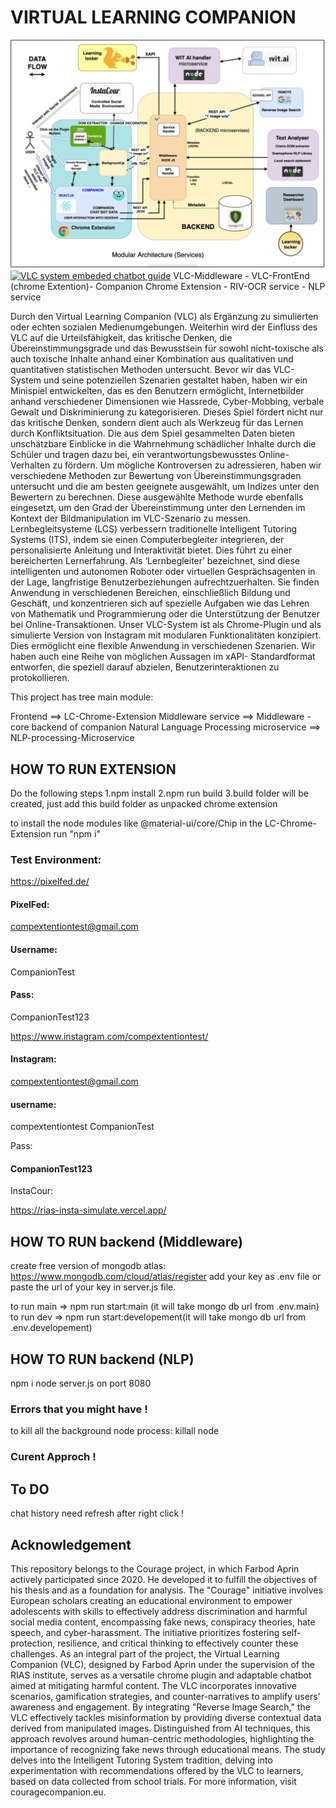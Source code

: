 # VIRTUAL LEARNING COMPANION

![Alt Text](./Architecture.png)
[![VLC system embeded chatbot guide ](https://img.youtube.com/vi/YOUTUBE_VIDEO_ID_HERE/0.jpg)](https://www.youtube.com/watch?v=Q30k9OxaUkE)
VLC-Middleware - VLC-FrontEnd (chrome Extention)- Companion Chrome Extension - RIV-OCR service - NLP service

Durch den Virtual Learning Companion (VLC) als Ergänzung zu simulierten oder echten sozialen Medienumgebungen. Weiterhin wird der Einfluss des VLC auf die Urteilsfähigkeit, das kritische Denken, die Übereinstimmungsgrade und das Bewusstsein für sowohl nicht-toxische als auch toxische Inhalte anhand einer Kombination aus qualitativen und quantitativen statistischen Methoden untersucht. Bevor wir das VLC- System und seine potenziellen Szenarien gestaltet haben, haben wir ein Minispiel entwickelten, das es den Benutzern ermöglicht, Internetbilder anhand verschiedener Dimensionen wie Hassrede, Cyber-Mobbing, verbale Gewalt und Diskriminierung zu kategorisieren. Dieses Spiel fördert nicht nur das kritische Denken, sondern dient auch als Werkzeug für das Lernen durch Konfliktsituation. Die aus dem Spiel gesammelten Daten bieten unschätzbare Einblicke in die Wahrnehmung schädlicher Inhalte durch die Schüler und tragen dazu bei, ein verantwortungsbewusstes Online-Verhalten zu fördern. Um mögliche Kontroversen zu adressieren, haben wir verschiedene Methoden zur Bewertung von Übereinstimmungsgraden untersucht und die am besten geeignete ausgewählt, um Indizes unter den Bewertern zu berechnen. Diese ausgewählte Methode wurde ebenfalls eingesetzt, um den Grad der Übereinstimmung unter den Lernenden im Kontext der Bildmanipulation im VLC-Szenario zu messen.
Lernbegleitsysteme (LCS) verbessern traditionelle Intelligent Tutoring Systems (ITS), indem sie einen Computerbegleiter integrieren, der personalisierte Anleitung und Interaktivität bietet. Dies führt zu einer bereicherten Lernerfahrung. Als ‘Lernbegleiter’ bezeichnet, sind diese intelligenten und autonomen Roboter oder virtuellen Gesprächsagenten in der Lage, langfristige Benutzerbeziehungen aufrechtzuerhalten. Sie finden Anwendung in verschiedenen Bereichen, einschließlich Bildung und Geschäft, und konzentrieren sich auf spezielle Aufgaben wie das Lehren von Mathematik und Programmierung oder die Unterstützung der Benutzer bei Online-Transaktionen.
Unser VLC-System ist als Chrome-Plugin und als simulierte Version von Instagram mit modularen Funktionalitäten konzipiert. Dies ermöglicht eine flexible Anwendung in verschiedenen Szenarien. Wir haben auch eine Reihe von möglichen Aussagen im xAPI- Standardformat entworfen, die speziell darauf abzielen, Benutzerinteraktionen zu protokollieren.


This project has tree main module:

Frontend ==> LC-Chrome-Extension
Middleware service ==> Middleware - core backend of companion
Natural Language Processing microservice ==> NLP-processing-Microservice

## HOW TO RUN EXTENSION

Do the following steps
1.npm install
2.npm run build
3.build folder will be created, just add this build folder as unpacked chrome extension

to install the node modules like @material-ui/core/Chip
in the LC-Chrome-Extension run "npm i"

### Test Environment:

https://pixelfed.de/

#### PixelFed:

compextentiontest@gmail.com

#### Username:

CompanionTest

#### Pass:

CompanionTest123

https://www.instagram.com/compextentiontest/

#### Instagram:

compextentiontest@gmail.com

#### username:

compextentiontest
CompanionTest

Pass:

#### CompanionTest123

InstaCour:

https://rias-insta-simulate.vercel.app/

## HOW TO RUN backend (Middleware)

create free version of mongodb atlas:
https://www.mongodb.com/cloud/atlas/register
add your key as .env file or paste the url of your key in server.js file.

to run main => npm run start:main (it will take mongo db url from .env.main)
to run dev => npm run start:developement(it will take mongo db url from .env.developement)

## HOW TO RUN backend (NLP)

npm i
node server.js on port 8080

### Errors that you might have !

to kill all the background node process:
killall node

### Curent Approch !

## To DO

chat history need refresh after right click !

## Acknowledgement 

This repository belongs to the Courage project, in which Farbod Aprin actively participated since 2020. He developed it to fulfill the objectives of his thesis and as a foundation for analysis. The "Courage" initiative involves European scholars creating an educational environment to empower adolescents with skills to effectively address discrimination and harmful social media content, encompassing fake news, conspiracy theories, hate speech, and cyber-harassment. The initiative prioritizes fostering self-protection, resilience, and critical thinking to effectively counter these challenges. As an integral part of the project, the Virtual Learning Companion (VLC), designed by Farbod Aprin under the supervision of the RIAS institute, serves as a versatile chrome plugin and adaptable chatbot aimed at mitigating harmful content. The VLC incorporates innovative scenarios, gamification strategies, and counter-narratives to amplify users' awareness and engagement. By integrating "Reverse Image Search," the VLC effectively tackles misinformation by providing diverse contextual data derived from manipulated images. Distinguished from AI techniques, this approach revolves around human-centric methodologies, highlighting the importance of recognizing fake news through educational means. The study delves into the Intelligent Tutoring System tradition, delving into experimentation with recommendations offered by the VLC to learners, based on data collected from school trials. For more information, visit couragecompanion.eu.


